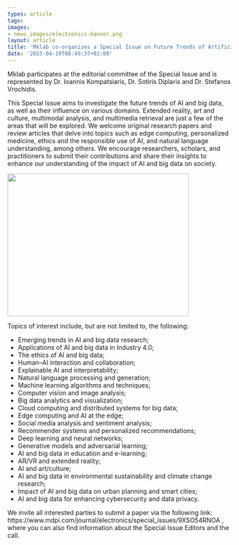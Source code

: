 ```yaml
---
types: article
tags:
images: 
- news_images/electronics-banner.png
layout: article
title: 'Mklab co-organizes a Special Issue on Future Trends of Artificial Intelligence (AI) and Big Data in Electronics MDPI Journal'
date: '2023-04-19T08:49:37+02:00'
---
```

<p>Mklab participates at the editorial committee of the Special Issue and is represented by Dr. Ioannis Kompatsiaris, Dr. Sotiris Diplaris and Dr. Stefanos Vrochidis.</p>
<p>
This Special Issue aims to investigate the future trends of AI and big data, as well as their influence on various domains. Extended reality, art and culture, multimodal analysis, and multimedia retrieval are just a few of the areas that will be explored. We welcome original research papers and review articles that delve into topics such as edge computing, personalized medicine, ethics and the responsible use of AI, and natural language understanding, among others. We encourage researchers, scholars, and practitioners to submit their contributions and share their insights to enhance our understanding of the impact of AI and big data on society.</p>
<img class="aligncenter" src="/files/news_images/electronics-banner.png" alt="" width="408" height="320" style="margin-left: auto;  margin-right: auto;"/>
<p>Topics of interest include, but are not limited to, the following:</p>

<ul>
 	<li>Emerging trends in AI and big data research;</li>
 	<li>Applications of AI and big data in Industry 4.0;</li>
 	<li>The ethics of AI and big data;</li>
 	<li>Human–AI interaction and collaboration;</li>
 	<li>Explainable AI and interpretability;</li>
 	<li>Natural language processing and generation;</li>
 	<li>Machine learning algorithms and techniques;</li>
 	<li>Computer vision and image analysis;</li>
 	<li>Big data analytics and visualization;</li>
 	<li>Cloud computing and distributed systems for big data;</li>
 	<li>Edge computing and AI at the edge;</li>
 	<li>Social media analysis and sentiment analysis;</li>
 	<li>Recommender systems and personalized recommendations;</li>
 	<li>Deep learning and neural networks;</li>
 	<li>Generative models and adversarial learning;</li>
 	<li>AI and big data in education and e-learning;</li>
 	<li>AR/VR and extended reality;</li>
 	<li>AI and art/culture;</li>
 	<li>AI and big data in environmental sustainability and climate change research;</li>
 	<li>Impact of AI and big data on urban planning and smart cities;</li>
 	<li>AI and big data for enhancing cybersecurity and data privacy.</li>
</ul>
<p>We invite all interested parties to submit a paper via the following link: https://www.mdpi.com/journal/electronics/special_issues/9XSO54RNOA , where you can also find information about the Special Issue Editors and the call.</p>

